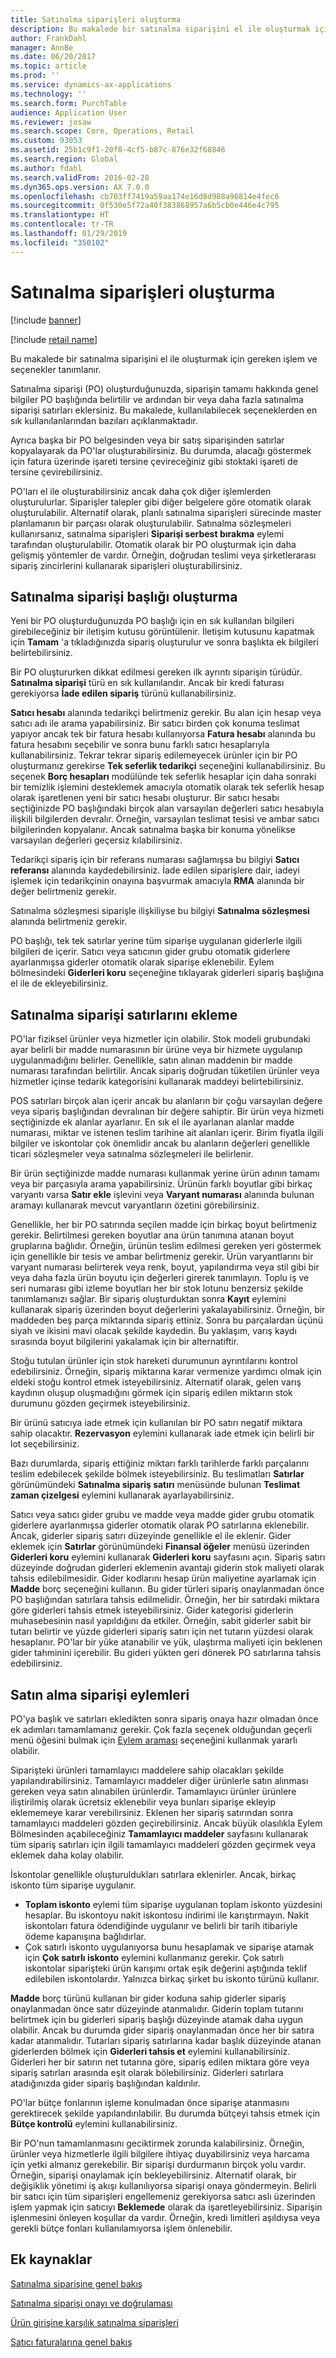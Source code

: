 ```yaml
---
title: Satınalma siparişleri oluşturma
description: Bu makalede bir satınalma siparişini el ile oluşturmak için gereken işlem ve seçenekler tanımlanır.
author: FrankDahl
manager: AnnBe
ms.date: 06/20/2017
ms.topic: article
ms.prod: ''
ms.service: dynamics-ax-applications
ms.technology: ''
ms.search.form: PurchTable
audience: Application User
ms.reviewer: josaw
ms.search.scope: Core, Operations, Retail
ms.custom: 93053
ms.assetid: 25b1c9f1-20f8-4cf5-b87c-876e32f68846
ms.search.region: Global
ms.author: fdahl
ms.search.validFrom: 2016-02-28
ms.dyn365.ops.version: AX 7.0.0
ms.openlocfilehash: cb703ff7419a59aa174e16d8d988a96814e4fec6
ms.sourcegitcommit: 0f530e5f72a40f383868957a6b5cb0e446e4c795
ms.translationtype: HT
ms.contentlocale: tr-TR
ms.lasthandoff: 01/29/2019
ms.locfileid: "350102"
---
```

# <a name="create-purchase-orders"></a>Satınalma siparişleri oluşturma

[!include [banner](../includes/banner.md)]

[!include [retail name](../includes/retail-name.md)]

Bu makalede bir satınalma siparişini el ile oluşturmak için gereken işlem ve seçenekler tanımlanır.

Satınalma siparişi (PO) oluşturduğunuzda, siparişin tamamı hakkında genel bilgiler PO başlığında belirtilir ve ardından bir veya daha fazla satınalma siparişi satırları eklersiniz. Bu makalede, kullanılabilecek seçeneklerden en sık kullanılanlarından bazıları açıklanmaktadır.  

Ayrıca başka bir PO belgesinden veya bir satış siparişinden satırlar kopyalayarak da PO'lar oluşturabilirsiniz. Bu durumda, alacağı göstermek için fatura üzerinde işareti tersine çevireceğiniz gibi stoktaki işareti de tersine çevirebilirsiniz.  

PO'ları el ile oluşturabilirsiniz ancak daha çok diğer işlemlerden oluşturulurlar. Siparişler talepler gibi diğer belgelere göre otomatik olarak oluşturulabilir. Alternatif olarak, planlı satınalma siparişleri sürecinde master planlamanın bir parçası olarak oluşturulabilir. Satınalma sözleşmeleri kullanırsanız, satınalma siparişleri **Siparişi serbest bırakma** eylemi tarafından oluşturulabilir. Otomatik olarak bir PO oluşturmak için daha gelişmiş yöntemler de vardır. Örneğin, doğrudan teslimi veya şirketlerarası sipariş zincirlerini kullanarak siparişleri oluşturabilirsiniz.

## <a name="creating-a-purchase-order-header"></a>Satınalma siparişi başlığı oluşturma
Yeni bir PO oluşturduğunuzda PO başlığı için en sık kullanılan bilgileri girebileceğiniz bir iletişim kutusu görüntülenir. İletişim kutusunu kapatmak için **Tamam** 'a tıkladığınızda sipariş oluşturulur ve sonra başlıkta ek bilgileri belirtebilirsiniz.  

Bir PO oluştururken dikkat edilmesi gereken ilk ayrıntı siparişin türüdür. **Satınalma siparişi** türü en sık kullanılandır. Ancak bir kredi faturası gerekiyorsa **İade edilen sipariş** türünü kullanabilirsiniz.  

**Satıcı hesabı** alanında tedarikçi belirtmeniz gerekir. Bu alan için hesap veya satıcı adı ile arama yapabilirsiniz. Bir satıcı birden çok konuma teslimat yapıyor ancak tek bir fatura hesabı kullanıyorsa **Fatura hesabı** alanında bu fatura hesabını seçebilir ve sonra bunu farklı satıcı hesaplarıyla kullanabilirsiniz. Tekrar tekrar sipariş edilemeyecek ürünler için bir PO oluşturmanız gerekirse **Tek seferlik tedarikçi** seçeneğini kullanabilirsiniz. Bu seçenek **Borç hesapları** modülünde tek seferlik hesaplar için daha sonraki bir temizlik işlemini desteklemek amacıyla otomatik olarak tek seferlik hesap olarak işaretlenen yeni bir satıcı hesabı oluşturur. Bir satıcı hesabı seçtiğinizde PO başlığındaki birçok alan varsayılan değerleri satıcı hesabıyla ilişkili bilgilerden devralır. Örneğin, varsayılan teslimat tesisi ve ambar satıcı bilgilerinden kopyalanır. Ancak satınalma başka bir konuma yönelikse varsayılan değerleri geçersiz kılabilirsiniz.  

Tedarikçi sipariş için bir referans numarası sağlamışsa bu bilgiyi **Satıcı referansı** alanında kaydedebilirsiniz. İade edilen siparişlere dair, iadeyi işlemek için tedarikçinin onayına başvurmak amacıyla **RMA** alanında bir değer belirtmeniz gerekir.  

Satınalma sözleşmesi siparişle ilişkiliyse bu bilgiyi **Satınalma sözleşmesi** alanında belirtmeniz gerekir.  

PO başlığı, tek tek satırlar yerine tüm siparişe uygulanan giderlerle ilgili bilgileri de içerir. Satıcı veya satıcının gider grubu otomatik giderlere ayarlanmışsa giderler otomatik olarak siparişe eklenebilir. Eylem bölmesindeki **Giderleri koru** seçeneğine tıklayarak giderleri sipariş başlığına el ile de ekleyebilirsiniz.

## <a name="adding-purchase-order-lines"></a>Satınalma siparişi satırlarını ekleme
PO'lar fiziksel ürünler veya hizmetler için olabilir. Stok modeli grubundaki ayar belirli bir madde numarasının bir ürüne veya bir hizmete uygulanıp uygulanmadığını belirler. Genellikle, satın alınan maddenin bir madde numarası tarafından belirtilir. Ancak sipariş doğrudan tüketilen ürünler veya hizmetler içinse tedarik kategorisini kullanarak maddeyi belirtebilirsiniz.  

POS satırları birçok alan içerir ancak bu alanların bir çoğu varsayılan değere veya sipariş başlığından devralınan bir değere sahiptir. Bir ürün veya hizmeti seçtiğinizde ek alanlar ayarlanır. En sık el ile ayarlanan alanlar madde numarası, miktar ve istenen teslim tarihine ait alanları içerir. Birim fiyatla ilgili bilgiler ve iskontolar çok önemlidir ancak bu alanların değerleri genellikle ticari sözleşmeler veya satınalma sözleşmeleri ile belirlenir.  

Bir ürün seçtiğinizde madde numarası kullanmak yerine ürün adının tamamı veya bir parçasıyla arama yapabilirsiniz. Ürünün farklı boyutlar gibi birkaç varyantı varsa **Satır ekle** işlevini veya **Varyant numarası** alanında bulunan aramayı kullanarak mevcut varyantların özetini görebilirsiniz.  

Genellikle, her bir PO satırında seçilen madde için birkaç boyut belirtmeniz gerekir. Belirtilmesi gereken boyutlar ana ürün tanımına atanan boyut gruplarına bağlıdır. Örneğin, ürünün teslim edilmesi gereken yeri göstermek için genellikle bir tesis ve ambar belirtmeniz gerekir. Ürün varyantlarını bir varyant numarası belirterek veya renk, boyut, yapılandırma veya stil gibi bir veya daha fazla ürün boyutu için değerleri girerek tanımlayın. Toplu iş ve seri numarası gibi izleme boyutları her bir stok lotunu benzersiz şekilde tanımlamanızı sağlar. Bir sipariş oluşturduktan sonra **Kayıt** eylemini kullanarak sipariş üzerinden boyut değerlerini yakalayabilirsiniz. Örneğin, bir maddeden beş parça miktarında sipariş ettiniz. Sonra bu parçalardan üçünü siyah ve ikisini mavi olacak şekilde kaydedin. Bu yaklaşım, varış kaydı sırasında boyut bilgilerini yakalamak için bir alternatiftir.  

Stoğu tutulan ürünler için stok hareketi durumunun ayrıntılarını kontrol edebilirsiniz. Örneğin, sipariş miktarına karar vermenize yardımcı olmak için eldeki stoğu kontrol etmek isteyebilirsiniz. Alternatif olarak, gelen varış kaydının oluşup oluşmadığını görmek için sipariş edilen miktarın stok durumunu gözden geçirmek isteyebilirsiniz.  

Bir ürünü satıcıya iade etmek için kullanılan bir PO satırı negatif miktara sahip olacaktır. **Rezervasyon** eylemini kullanarak iade etmek için belirli bir lot seçebilirsiniz.  

Bazı durumlarda, sipariş ettiğiniz miktarı farklı tarihlerde farklı parçalarını teslim edebilecek şekilde bölmek isteyebilirsiniz. Bu teslimatları **Satırlar** görünümündeki **Satınalma sipariş satırı** menüsünde bulunan **Teslimat zaman çizelgesi** eylemini kullanarak ayarlayabilirsiniz.  

Satıcı veya satıcı gider grubu ve madde veya madde gider grubu otomatik giderlere ayarlanmışsa giderler otomatik olarak PO satırlarına eklenebilir. Ancak, giderler sipariş satırı düzeyinde genellikle el ile eklenir. Gider eklemek için **Satırlar** görünümündeki **Finansal öğeler** menüsü üzerinden **Giderleri koru** eylemini kullanarak **Giderleri koru** sayfasını açın. Sipariş satırı düzeyinde doğrudan giderleri eklemenin avantajı giderin stok maliyeti olarak tahsis edilebilmesidir. Gider kodlarını hesap ürün maliyetine ayarlamak için **Madde** borç seçeneğini kullanın. Bu gider türleri sipariş onaylanmadan önce PO başlığından satırlara tahsis edilmelidir. Örneğin, her bir satırdaki miktara göre giderleri tahsis etmek isteyebilirsiniz. Gider kategorisi giderlerin muhasebesinin nasıl yapıldığını da etkiler. Örneğin, sabit giderler sabit bir tutarı belirtir ve yüzde giderleri sipariş satırı için net tutarın yüzdesi olarak hesaplanır. PO'lar bir yüke atanabilir ve yük, ulaştırma maliyeti için beklenen gider tahminini içerebilir. Bu gideri yükten geri dönerek PO satırlarına tahsis edebilirsiniz.

## <a name="purchase-order-actions"></a>Satın alma siparişi eylemleri
PO'ya başlık ve satırları ekledikten sonra sipariş onaya hazır olmadan önce ek adımları tamamlamanız gerekir. Çok fazla seçenek olduğundan geçerli menü öğesini bulmak için [Eylem araması](../../fin-and-ops/get-started/action-search.md) seçeneğini kullanmak yararlı olabilir.  

Siparişteki ürünleri tamamlayıcı maddelere sahip olacakları şekilde yapılandırabilirsiniz. Tamamlayıcı maddeler diğer ürünlerle satın alınması gereken veya satın alınabilen ürünlerdir. Tamamlayıcı ürünler ürünlere iliştirilmiş olarak ücretsiz eklenebilir veya bunları siparişe ekleyip eklememeye karar verebilirsiniz. Eklenen her sipariş satırından sonra tamamlayıcı maddeleri gözden geçirebilirsiniz. Ancak büyük olasılıkla Eylem Bölmesinden açabileceğiniz **Tamamlayıcı maddeler** sayfasını kullanarak tüm sipariş satırları için ilgili tamamlayıcı maddeleri gözden geçirmek veya eklemek daha kolay olabilir.  

İskontolar genellikle oluşturuldukları satırlara eklenirler. Ancak, birkaç iskonto tüm siparişe uygulanır.

-   **Toplam iskonto** eylemi tüm siparişe uygulanan toplam iskonto yüzdesini hesaplar. Bu iskontoyu nakit iskontosu indirimi ile karıştırmayın. Nakit iskontoları fatura ödendiğinde uygulanır ve belirli bir tarih itibariyle ödeme kapanışına bağlıdırlar.
-   Çok satırlı iskonto uygulanıyorsa bunu hesaplamak ve siparişe atamak için **Çok satırlı iskonto** eylemini kullanmanız gerekir. Çok satırlı iskontolar siparişteki ürün karışımı ortak eşik değerini aştığında teklif edilebilen iskontolardır. Yalnızca birkaç şirket bu iskonto türünü kullanır.

**Madde** borç türünü kullanan bir gider koduna sahip giderler sipariş onaylanmadan önce satır düzeyinde atanmalıdır. Giderin toplam tutarını belirtmek için bu giderleri sipariş başlığı düzeyinde atamak daha uygun olabilir. Ancak bu durumda gider sipariş onaylanmadan önce her bir satıra kadar atanmalıdır. Tutarları sipariş satırlarına kadar başlık düzeyinde atanan giderlerden bölmek için **Giderleri tahsis et** eylemini kullanabilirsiniz. Giderleri her bir satırın net tutarına göre, sipariş edilen miktara göre veya sipariş satırları arasında eşit olarak bölebilirsiniz. Giderleri satırlara atadığınızda gider sipariş başlığından kaldırılır.  

PO'lar bütçe fonlarının işleme konulmadan önce siparişe atanmasını gerektirecek şekilde yapılandırılabilir. Bu durumda bütçeyi tahsis etmek için **Bütçe kontrolü** eylemini kullanabilirsiniz.  

Bir PO'nun tamamlanmasını geciktirmek zorunda kalabilirsiniz. Örneğin, ürünler veya hizmetlerle ilgili bilgilere ihtiyaç duyabilirsiniz veya harcama için yetki almanız gerekebilir. Bir siparişi durdurmanın birçok yolu vardır. Örneğin, siparişi onaylamak için bekleyebilirsiniz. Alternatif olarak, bir değişiklik yönetimi iş akışı kullanılıyorsa siparişi onaya göndermeyin. Belirli bir satıcı için tüm siparişleri engellemeniz gerekiyorsa satıcı aslı üzerinden işlem yapmak için satıcıyı **Beklemede** olarak da işaretleyebilirsiniz. Siparişin işlenmesini önleyen koşullar da vardır. Örneğin, kredi limitleri aşıldıysa veya gerekli bütçe fonları kullanılamıyorsa işlem önlenebilir.

<a name="additional-resources"></a>Ek kaynaklar
--------

[Satınalma siparişine genel bakış](purchase-order-overview.md)

[Satınalma siparişi onayı ve doğrulaması](purchase-order-approval-confirmation.md)

[Ürün girişine karşılık satınalma siparişleri](product-receipt-against-purchase-orders.md)

[Satıcı faturalarına genel bakış](../../financials/accounts-payable/vendor-invoices-overview.md)



